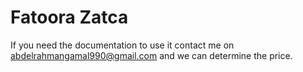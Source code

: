 # Fatoora Zatca

If you need the documentation to use it contact me on abdelrahmangamal990@gmail.com
and we can determine the price.

